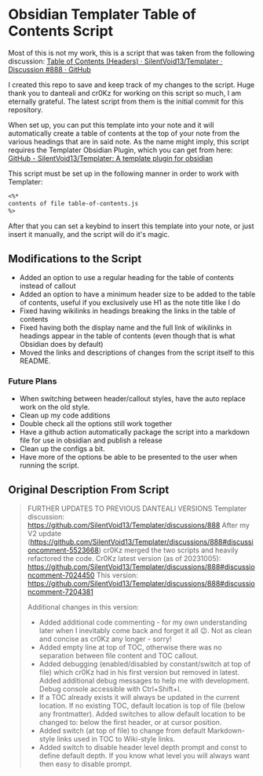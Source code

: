 # Obsidian Templater Table of Contents Script

Most of this is not my work, this is a script that was taken from the following discussion: [Table of Contents (Headers) · SilentVoid13/Templater · Discussion #888 · GitHub](https://github.com/SilentVoid13/Templater/discussions/888#discussioncomment-7204381)

I created this repo to save and keep track of my changes to the script. Huge thank you to danteali and cr0Kz for working on this script so much, I am eternally grateful. The latest script from them is the initial commit for this repository.

When set up, you can put this template into your note and it will automatically create a table of contents at the top of your note from the various headings that are in said note. As the name might imply, this script requires the Templater Obsidian Plugin, which you can get from here: [GitHub - SilentVoid13/Templater: A template plugin for obsidian](https://github.com/SilentVoid13/Templater)

This script must be set up in the following manner in order to work with Templater:

```md
<%*
contents of file table-of-contents.js
%>
```

After that you can set a keybind to insert this template into your note, or just insert it manually, and the script will do it's magic.


## Modifications to the Script

- Added an option to use a regular heading for the table of contents instead of callout
- Added an option to have a minimum header size to be added to the table of contents, useful if you exclusively use H1 as the note title like I do
- Fixed having wikilinks in headings breaking the links in the table of contents
- Fixed having both the display name and the full link of wikilinks in headings appear in the table of contents (even though that is what Obsidian does by default)
- Moved the links and descriptions of changes from the script itself to this README.


### Future Plans
- When switching between header/callout styles, have the auto replace work on the old style.
- Clean up my code additions
- Double check all the options still work together
- Have a github action automatically package the script into a markdown file for use in obsidian and publish a release
- Clean up the configs a bit.
- Have more of the options be able to be presented to the user when running the script.


## Original Description From Script

> FURTHER UPDATES TO PREVIOUS DANTEALI VERSIONS
> Templater discussion: https://github.com/SilentVoid13/Templater/discussions/888
> After my V2 update (https://github.com/SilentVoid13/Templater/discussions/888#discussioncomment-5523668) cr0Kz merged the two scripts and heavily refactored the code. 
> Cr0Kz latest version (as of 20231005): https://github.com/SilentVoid13/Templater/discussions/888#discussioncomment-7024450
> This version: https://github.com/SilentVoid13/Templater/discussions/888#discussioncomment-7204381
> 
> Additional changes in this version:
>  - Added additional code commenting - for my own understanding later when I inevitably come back and forget it all 😉.
>    Not as clean and concise as cr0Kz any longer - sorry!
>  - Added empty line at top of TOC, otherwise there was no separation between file content and TOC callout.
>  - Added debugging (enabled/disabled by constant/switch at top of file) which cr0Kz had in his first version but removed in latest.
>    Added additional debug messages to help me with development. Debug console accessible with Ctrl+Shift+I.
>  - If a TOC already exists it will always be updated in the current location. If no existing TOC, default location is top of file (below
>    any frontmatter). 
>    Added switches to allow default location to be changed to: below the first header, or at cursor position.
>  - Added switch (at top of file) to change from default Markdown-style links used in TOC to Wiki-style links.
>  - Added switch to disable header level depth prompt and const to define default depth. If you know what level you will always want then easy to disable prompt.

